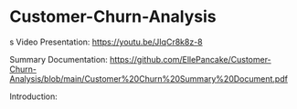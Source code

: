 # Customer-Churn-Analysis
s
Video Presentation: https://youtu.be/JIqCr8k8z-8

Summary Documentation: https://github.com/EllePancake/Customer-Churn-Analysis/blob/main/Customer%20Churn%20Summary%20Document.pdf

Introduction:
